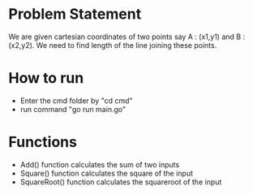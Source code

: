# Problem Statement
We are given cartesian coordinates of two points say A : (x1,y1) and B : (x2,y2). We need to find length of the line joining these points.

# How to run
- Enter the cmd folder by "cd cmd"
- run command "go run main.go"

# Functions 
- Add() function calculates the sum of two inputs
- Square() function calculates the square of the input
- SquareRoot() function calculates the squareroot of the input